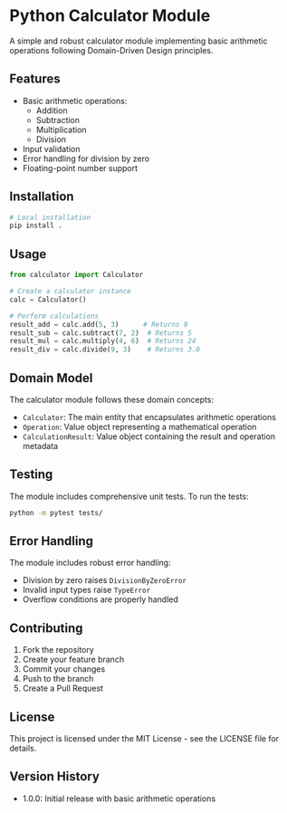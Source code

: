 # Python Calculator Module

A simple and robust calculator module implementing basic arithmetic operations following Domain-Driven Design principles.

## Features

- Basic arithmetic operations:
  - Addition
  - Subtraction
  - Multiplication
  - Division
- Input validation
- Error handling for division by zero
- Floating-point number support

## Installation

```bash
# Local installation
pip install .
```

## Usage

```python
from calculator import Calculator

# Create a calculator instance
calc = Calculator()

# Perform calculations
result_add = calc.add(5, 3)      # Returns 8
result_sub = calc.subtract(7, 2)  # Returns 5
result_mul = calc.multiply(4, 6)  # Returns 24
result_div = calc.divide(9, 3)    # Returns 3.0
```

## Domain Model

The calculator module follows these domain concepts:
- `Calculator`: The main entity that encapsulates arithmetic operations
- `Operation`: Value object representing a mathematical operation
- `CalculationResult`: Value object containing the result and operation metadata

## Testing

The module includes comprehensive unit tests. To run the tests:

```bash
python -m pytest tests/
```

## Error Handling

The module includes robust error handling:
- Division by zero raises `DivisionByZeroError`
- Invalid input types raise `TypeError`
- Overflow conditions are properly handled

## Contributing

1. Fork the repository
2. Create your feature branch
3. Commit your changes
4. Push to the branch
5. Create a Pull Request

## License

This project is licensed under the MIT License - see the LICENSE file for details.

## Version History

- 1.0.0: Initial release with basic arithmetic operations